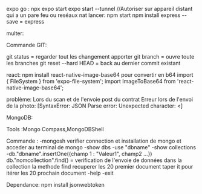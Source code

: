 expo go :
npx expo start
expo start --tunnel //Autoriser sur appareil distant qui a un pare feu ou reséaux nat 
lancer:   npm start
npm install express --save = express

multer:


Commande GIT:


git status = regarder tout les changement apporter 
git branch = ouvre toute les branches
git reset --hard HEAD = back au dernier commit existant

react:
npm install react-native-image-base64 pour convertir en b64
import { FileSystem } from 'expo-file-system'; 
import ImageToBase64 from 'react-native-image-base64'; 

problème:
Lors du scan et de l'envoie post du contrat Erreur lors de l'envoi de la photo: [SyntaxError: JSON Parse error: Unexpected character: <]

MongoDB:

Tools :Mongo Compass,MongoDBShell

Commande : 
-mongosh verifier connection et installation de mongo et acceder au terminal de mongo 
-show dbs 
-use "dbname"
-show collections
-db."dbname".insertOne({champ 1 : "Valeur1", champ2 ...})
db."nomcollection".find() = verification de l'envoie de données dans la collection
la methode find recuperer les 20 premier document taper it pour itérer les 20 prochain document
-help 
-exit

Dependance:
npm install jsonwebtoken
